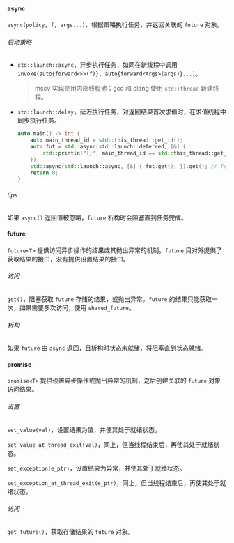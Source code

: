 #### async

`async(policy, f, args...)`，根据策略执行任务，并返回关联的 `future` 对象。

###### 启动策略
* `std::launch::async`，异步执行任务，如同在新线程中调用 `invoke(auto{forward<F>(f)}, auto{forward<Args>(args)}...)`。

  > mscv 实现使用内部线程池；gcc 和 clang 使用 `std::thread` 新建线程。

* `std::launch::delay`，延迟执行任务，对返回结果首次求值时，在求值线程中同步执行任务。

  ```cpp
  auto main() -> int {
      auto main_thread_id = std::this_thread::get_id();
      auto fut = std::async(std::launch::deferred, [&] {
          std::println("{}", main_thread_id == std::this_thread::get_id());
      });
      std::async(std::launch::async, [&] { fut.get(); }).get(); // false
      return 0;
  }
  ```

###### tips
如果 `async()` 返回值被忽略，`future` 析构时会阻塞直到任务完成。

#### future
`future<T>` 提供访问异步操作的结果或其抛出异常的机制。`future` 只对外提供了获取结果的接口，没有提供设置结果的接口。

###### 访问
`get()`，阻塞获取 `future` 存储的结果，或抛出异常。`future` 的结果只能获取一次，如果需要多次访问，使用 `shared_future`。

###### 析构
如果 `future` 由 `async` 返回，且析构时状态未就绪，将阻塞直到状态就绪。

#### promise

`promise<T>` 提供设置异步操作或抛出异常的机制，之后创建关联的 `future` 对象访问结果。

###### 设置

`set_value(val)`，设置结果为值，并使其处于就绪状态。

`set_value_at_thread_exit(val)`，同上，但当线程结束后，再使其处于就绪状态。

`set_exception(e_ptr)`，设置结果为异常，并使其处于就绪状态。

`set_exception_at_thread_exit(e_ptr)`，同上，但当线程结束后，再使其处于就绪状态。

###### 访问

`get_future()`，获取存储结果的 `future` 对象。













